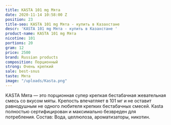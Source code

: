 ```yaml
---
title: KASTA 101 mg Мята
date: 2020-11-14 10:58:00 Z
position: 23
title-seo: KASTA 101 mg Мята - купить в Казахстане
descr: 'KASTA 101 mg Мята - купить в Казахстане '
product-name: KASTA 101 mg Мята
nicotine: 101
portions: 20
gram: 12
price: 2500
brand: Russian products
composition: Порционный
strong: Очень крепкий
sale: best-snus
taste: Мята
image: "/uploads/Kasta.png"
---
```


KASTA Мята — это порционная супер крепкая бестабачная жевательная смесь со вкусом мяты. Крепость впечатляет в 101 мг и не оставит равнодушным не одного любителя крепких бестабачных смесей. Kasta полностью сертифицирован и максимально безвреден для потребления. Состав: Вода, целлюлоза, ароматизаторы, никотин.